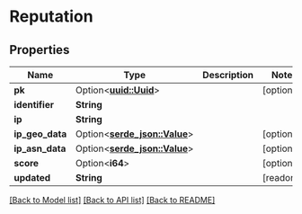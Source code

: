 # Reputation

## Properties

Name | Type | Description | Notes
------------ | ------------- | ------------- | -------------
**pk** | Option<[**uuid::Uuid**](uuid::Uuid.md)> |  | [optional]
**identifier** | **String** |  | 
**ip** | **String** |  | 
**ip_geo_data** | Option<[**serde_json::Value**](.md)> |  | [optional]
**ip_asn_data** | Option<[**serde_json::Value**](.md)> |  | [optional]
**score** | Option<**i64**> |  | [optional]
**updated** | **String** |  | [readonly]

[[Back to Model list]](../README.md#documentation-for-models) [[Back to API list]](../README.md#documentation-for-api-endpoints) [[Back to README]](../README.md)


